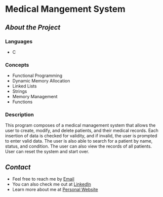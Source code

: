 **<h1>Medical Mangement System</h1>**

*<h2>About the Project</h2>*
<h3>Languages</h3>
    <ul>
        <li>C</li>
    </ul>
<h3>Concepts</h3>
    <ul>
        <li>Functional Programming</li>
        <li>Dynamic Memory Allocation</li>
        <li>Linked Lists</li>
        <li>Strings</li>
        <li>Memory Management</li>
        <li>Functions</li>
    </ul>


<h3>Description</h3>
<p> This program composes of a medical management system that allows the user to  create, modify, and delete patients, and their medical records. Each insertion of data
is checked for validity, and if invalid, the user is prompted to enter valid data. The user is also able to search for a patient by name, status, and condition. 
The user can also view the records of all patients. User can reset the system and start over. </p>

*<h2>Contact</h3>*
<ul>
  <li>Feel free to reach me by <a href="mailto:kenny.cui@mail.utoronto.ca">Email</a></li>
  <li>You can also check me out at <a href="https://www.linkedin.com/in/kenny-cui-b9a8b9a4/">LinkedIn</a></li>
  <li>Learn more about me at <a href="https://kcui0327.github.io/">Personal Website</a>
</ul>
